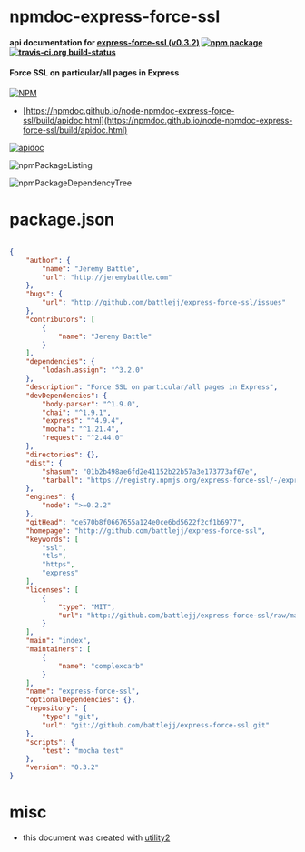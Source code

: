 # npmdoc-express-force-ssl

#### api documentation for  [express-force-ssl (v0.3.2)](http://github.com/battlejj/express-force-ssl)  [![npm package](https://img.shields.io/npm/v/npmdoc-express-force-ssl.svg?style=flat-square)](https://www.npmjs.org/package/npmdoc-express-force-ssl) [![travis-ci.org build-status](https://api.travis-ci.org/npmdoc/node-npmdoc-express-force-ssl.svg)](https://travis-ci.org/npmdoc/node-npmdoc-express-force-ssl)

#### Force SSL on particular/all pages in Express

[![NPM](https://nodei.co/npm/express-force-ssl.png?downloads=true&downloadRank=true&stars=true)](https://www.npmjs.com/package/express-force-ssl)

- [https://npmdoc.github.io/node-npmdoc-express-force-ssl/build/apidoc.html](https://npmdoc.github.io/node-npmdoc-express-force-ssl/build/apidoc.html)

[![apidoc](https://npmdoc.github.io/node-npmdoc-express-force-ssl/build/screenCapture.buildCi.browser.%252Ftmp%252Fbuild%252Fapidoc.html.png)](https://npmdoc.github.io/node-npmdoc-express-force-ssl/build/apidoc.html)

![npmPackageListing](https://npmdoc.github.io/node-npmdoc-express-force-ssl/build/screenCapture.npmPackageListing.svg)

![npmPackageDependencyTree](https://npmdoc.github.io/node-npmdoc-express-force-ssl/build/screenCapture.npmPackageDependencyTree.svg)



# package.json

```json

{
    "author": {
        "name": "Jeremy Battle",
        "url": "http://jeremybattle.com"
    },
    "bugs": {
        "url": "http://github.com/battlejj/express-force-ssl/issues"
    },
    "contributors": [
        {
            "name": "Jeremy Battle"
        }
    ],
    "dependencies": {
        "lodash.assign": "^3.2.0"
    },
    "description": "Force SSL on particular/all pages in Express",
    "devDependencies": {
        "body-parser": "^1.9.0",
        "chai": "^1.9.1",
        "express": "^4.9.4",
        "mocha": "^1.21.4",
        "request": "^2.44.0"
    },
    "directories": {},
    "dist": {
        "shasum": "01b2b498ae6fd2e41152b22b57a3e173773af67e",
        "tarball": "https://registry.npmjs.org/express-force-ssl/-/express-force-ssl-0.3.2.tgz"
    },
    "engines": {
        "node": ">=0.2.2"
    },
    "gitHead": "ce570b8f0667655a124e0ce6bd5622f2cf1b6977",
    "homepage": "http://github.com/battlejj/express-force-ssl",
    "keywords": [
        "ssl",
        "tls",
        "https",
        "express"
    ],
    "licenses": [
        {
            "type": "MIT",
            "url": "http://github.com/battlejj/express-force-ssl/raw/master/LICENSE"
        }
    ],
    "main": "index",
    "maintainers": [
        {
            "name": "complexcarb"
        }
    ],
    "name": "express-force-ssl",
    "optionalDependencies": {},
    "repository": {
        "type": "git",
        "url": "git://github.com/battlejj/express-force-ssl.git"
    },
    "scripts": {
        "test": "mocha test"
    },
    "version": "0.3.2"
}
```



# misc
- this document was created with [utility2](https://github.com/kaizhu256/node-utility2)
